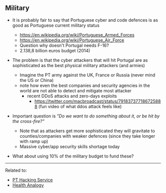 ## Military

  * It is probably fair to say that Portuguese cyber and code defences is as good as Portuguese current military status
    * https://en.wikipedia.org/wiki/Portuguese_Armed_Forces
    * https://en.wikipedia.org/wiki/Portuguese_Air_Force
    * Question why doesn't Portugal needs F-16?
    * 2.138,8 billion euros budget (2014)

  * The problem is that the cyber attackers that will hit Portugal are as sophisticated as the best physical military attackers (and armies)
    * Imagine the PT army against the UK, France or Russia (never mind the US or China)
    * note how even the best companies and security agencies in the world are not able to detect and mitigate most attacker
      * recent DDoS attacks and zero-days exploits
        * https://twitter.com/macbroadcast/status/791837377186725888 (fun video of what ddos attack feels like)
  * Important question is _"Do we want to do something about it, or be hit by the cross-fire?"_
      * Note that as attackers get more sophisticated they will gravitate to counties/companies with weaker defences (since they take longer with ramp up)
      * Massive cyber/app security skills shortage today

 * What about using 10% of the military budget to fund these?


---
 Related to:
  *  [PT Hacking Service](PT-Hacking-Service.md)
  * [Health Analogy](Health-Analogy.md)
